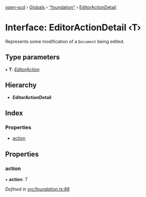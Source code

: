 [open-scd](../README.md) › [Globals](../globals.md) › ["foundation"](../modules/_foundation_.md) › [EditorActionDetail](_foundation_.editoractiondetail.md)

# Interface: EditorActionDetail ‹**T**›

Represents some modification of a `Document` being edited.

## Type parameters

▪ **T**: *[EditorAction](../modules/_foundation_.md#editoraction)*

## Hierarchy

* **EditorActionDetail**

## Index

### Properties

* [action](_foundation_.editoractiondetail.md#action)

## Properties

###  action

• **action**: *T*

*Defined in [src/foundation.ts:88](https://github.com/openscd/open-scd/blob/a86044f/src/foundation.ts#L88)*
